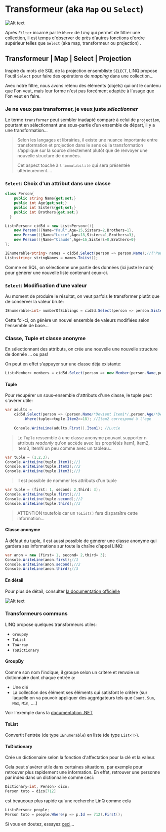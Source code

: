 # Transformeur (aka `Map` ou `Select`)

![Alt text](transformers.jpg)

Après `Filter` incarné par le `Where` de *Linq* qui permet de filtrer une collection, il est temps d'observer de près d'autres fonctions d'ordre supérieur telles que `Select` (aka map, transformeur ou projection) .

## Transformeur | Map | Select | Projection
Inspiré du mots clé SQL de la projection ensembliste `SELECT`, LINQ propose l'outil `Select` pour faire des opérations de *mapping* dans une collection...

Avec notre filtre, nous avons retenu des éléments (objets) qui ont le contenu que l'on veut, mais leur forme n'est pas forcément adaptée à l'usage que l'on veut en faire.

### Je ne veux pas transformer, je veux juste *sélectionner*
Le terme `transformer` peut sembler inadapté comparé à celui de `projection`, pourtant en sélectionnant une sous-partie d’un ensemble de départ, il y a une transformation...

> Selon les langages et librairies, il existe une nuance importante entre transformation et projection dans le sens où la transformation s’applique sur la source directement plutôt que de renvoyer une nouvelle structure de données.
> 
> Cet aspect touche à `l'immutabilité` qui sera présentée ultérieurement....

### `Select`: Choix d'un attribut dans une classe

```csharp
class Person{
    public string Name{get;set;} 
    public int Age{get;set;}
    public int Sisters{get;set;}
    public int Brothers{get;set;}
  }

List<Person> cid5d = new List<Person>(){
    new Person(){Name="Paul",Age=15,Sisters=2,Brothers=1},
    new Person(){Name="Lucie",Age=18,Sisters=1,Brothers=3},
    new Person(){Name="Claude",Age=16,Sisters=0,Brothers=0}
};

IEnumerable<string> names = cid5d.Select(person => person.Name);//{"Paul","Lucie","Claude"}
List<string> stringNames = names.ToList();
```

Comme en SQL, on sélectionne une partie des données (ici juste le nom) pour générer une nouvelle liste contenant ceux-ci.

### `Select`: Modification d'une valeur

Au moment de produire le résultat, on veut parfois le transformer plutôt que de conserver la valeur brute:
```csharp
IEnumerable<int> numberOfSiblings = cid5d.Select(person => person.Sisters+person.Brothers);//{3,4,0}
```

Cette foi-ci, on génère un nouvel ensemble de valeurs modifiées selon l'ensemble de base...

### Classe, Tuple et classe anonyme

En sélectionnant des attributs, on crée une nouvelle une nouvelle structure de donnée ... ou pas!

On peut en effet s'appuyer sur une classe déjà existante:

```csharp
List<Member> members = cid5d.Select(person => new Member(person.Name,person.Age,person.Sisters,person.Brothers)).ToList();
```

#### Tuple
Pour récupérer un sous-ensemble d'attributs d'une classe, le tuple peut s'avérer utile:

```csharp
var adults = 
    cid5d.Select(person => (person.Name/*Devient Item1*/,person.Age/*Devient Item2*/))
        .Where(tuple=>tuple.Item2>=18); //Item2 correspond à l'age
    
    Console.WriteLine(adults.First().Item1); //Lucie
```

> Le `Tuple` ressemble à une classe anonyme pouvant supporter n attributs *readonly* qu'on accède avec les propriétés Item1, Item2, Item3, ItemN un peu comme avec un tableau...

```csharp
var tuple = (1,2,3);
Console.WriteLine(tuple.Item1);//1
Console.WriteLine(tuple.Item2);//2
Console.WriteLine(tuple.Item3);//3
```

> Il est possible de nommer les attributs d'un tuple
```csharp
var tuple = (first: 1, second: 2,third: 3);
Console.WriteLine(tuple.first);//1
Console.WriteLine(tuple.second);//2
Console.WriteLine(tuple.third);//3
```

> ATTENTION toutefois car un `ToList()` fera disparaître cette information...

#### Classe anonyme
À défaut du tuple, il est aussi possible de générer une classe anonyme qui gardera ses informations sur toute la chaîne d’appel LINQ:

```csharp
var anon = new {first= 1, second= 2,third= 3};
Console.WriteLine(anon.first);//1
Console.WriteLine(anon.second);//2
Console.WriteLine(anon.third);//3
```

#### En détail
Pour plus de détail, consulter [la documentation officielle](https://learn.microsoft.com/en-us/dotnet/standard/base-types/choosing-between-anonymous-and-tuple)

![Alt text](tuple.png)

### Transformeurs communs
LINQ propose quelques transformeurs utiles:

- `GroupBy`
- `ToList`
- `ToArray`
- `ToDictionary`
  

#### GroupBy
Comme son nom l'indique, il groupe selon un critère et renvoie un dictionnaire dont chaque entrée a:
- Une clé
- La collection des élément ses éléments qui satisfont le critère (sur laquelle on va pouvoir appliquer des aggrégateurs tels que `Count`, `Sum`, `Max`, `Min`, ....)

Voir l'exemple dans la [documentation .NET](https://learn.microsoft.com/fr-fr/dotnet/api/system.linq.enumerable.groupby?view=net-8.0)

#### ToList
Convertit l'entrée (de type `IEnumerable`) en liste (de type `List<T>`).

#### ToDictionary
Crée un dictionnaire selon la fonction d'affectation pour la clé et la valeur.

Cela peut s'avérer utile dans certaines situations, par exemple pour retrouver plus rapidement une information. En effet, retrouver une personne par index dans un dictionnaire comme ceci:

```csharp
Dictionary<int, Person> dico;
Person toto = dico[712]
```
est beaucoup plus rapide qu'une recherche LinQ comme cela

```csharp
List<Person> people;
Person toto = people.Where(p => p.Id == 712).First();
```
Si vous en doutez, essayez [ceci](../../assets/SearchSpeed/)...
